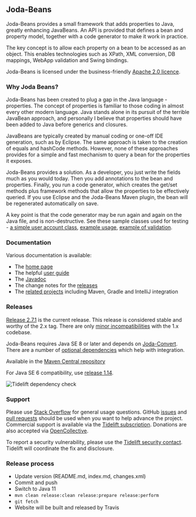 Joda-Beans
------------

Joda-Beans provides a small framework that adds properties to Java, greatly enhancing JavaBeans.
An API is provided that defines a bean and property model, together with a code generator to make it work in practice.

The key concept is to allow each property on a bean to be accessed as an object.
This enables technologies such as XPath, XML conversion, DB mappings, WebApp validation and Swing bindings.

Joda-Beans is licensed under the business-friendly [Apache 2.0 licence](https://www.joda.org/joda-beans/licenses.html).


### Why Joda Beans?

Joda-Beans has been created to plug a gap in the Java language - properties.
The concept of properties is familiar to those coding in almost every other modern language.
Java stands alone in its pursuit of the terrible JavaBean approach, and personally I believe that
properties should have been added to Java before generics and closures.

JavaBeans are typically created by manual coding or one-off IDE generation, such as by Eclipse.
The same approach is taken to the creation of equals and hashCode methods.
However, none of these approaches provides for a simple and fast mechanism to query a bean for the properties it exposes.

Joda-Beans provides a solution. As a developer, you just write the fields much as you would today.
Then you add annotations to the bean and properties.
Finally, you run a code generator, which creates the get/set methods plus framework methods that allow the properties
to be effectively queried.
If you use Eclipse and the Joda-Beans Maven plugin, the bean will be regenerated automatically on save.

A key point is that the code generator may be run again and again on the Java file, and is non-destructive.
See these sample classes used for testing -
[a simple user account class](https://github.com/JodaOrg/joda-beans/blob/v2.0/src/test/java/org/joda/beans/gen/UserAccount.java#L32),
[example usage](https://github.com/JodaOrg/joda-beans/blob/v2.0/src/test/java/org/joda/beans/Examples.java#L22),
[example of validation](https://github.com/JodaOrg/joda-beans/blob/v2.0/src/test/java/org/joda/beans/gen/ValidateBean.java#L33).


### Documentation
Various documentation is available:

* The [home page](https://www.joda.org/joda-beans/)
* The helpful [user guide](https://www.joda.org/joda-beans/userguide.html)
* The [Javadoc](https://www.joda.org/joda-beans/apidocs/index.html)
* The change notes for the [releases](https://www.joda.org/joda-beans/changes-report.html)
* The [related projects](related.html) including Maven, Gradle and IntelliJ integration


### Releases
[Release 2.7.1](https://www.joda.org/joda-beans/download.html) is the current release.
This release is considered stable and worthy of the 2.x tag.
There are only [minor incompatibilities](https://www.joda.org/joda-beans/migration.html) with the 1.x codebase.

Joda-Beans requires Java SE 8 or later and depends on [Joda-Convert](https://www.joda.org/joda-convert/).
There are a number of [optional dependencies](https://www.joda.org/joda-beans/dependencies.html) which help with integration.

Available in the [Maven Central repository](https://search.maven.org/search?q=g:org.joda%20AND%20a:joda-beans&core=gav)

For Java SE 6 compatibility, use [release 1.14](https://github.com/JodaOrg/joda-beans/releases/tag/v1.14).

![Tidelift dependency check](https://tidelift.com/badges/github/JodaOrg/joda-beans)


### Support
Please use [Stack Overflow](https://stackoverflow.com/search?q=joda-beans) for general usage questions.
GitHub [issues](https://github.com/JodaOrg/joda-beans/issues) and [pull requests](https://github.com/JodaOrg/joda-beans/pulls)
should be used when you want to help advance the project.
Commercial support is available via the
[Tidelift subscription](https://tidelift.com/subscription/pkg/maven-org-joda-joda-beans?utm_source=maven-org-joda-joda-beans&utm_medium=referral&utm_campaign=readme).
Donations are also accepted via [OpenCollective](https://opencollective.com/joda).

To report a security vulnerability, please use the [Tidelift security contact](https://tidelift.com/security).
Tidelift will coordinate the fix and disclosure.


### Release process

* Update version (README.md, index.md, changes.xml)
* Commit and push
* Switch to Java 11
* `mvn clean release:clean release:prepare release:perform`
* `git fetch`
* Website will be built and released by Travis
